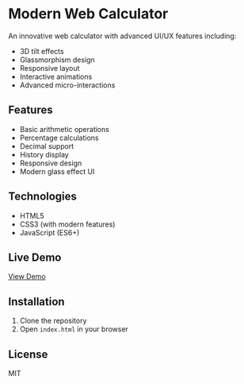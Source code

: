 # Modern Web Calculator

An innovative web calculator with advanced UI/UX features including:
- 3D tilt effects
- Glassmorphism design
- Responsive layout
- Interactive animations
- Advanced micro-interactions

## Features
- Basic arithmetic operations
- Percentage calculations
- Decimal support
- History display
- Responsive design
- Modern glass effect UI

## Technologies
- HTML5
- CSS3 (with modern features)
- JavaScript (ES6+)

## Live Demo
[View Demo](https://Samarthdumasia.github.io/web-calc)

## Installation
1. Clone the repository
2. Open `index.html` in your browser

## License
MIT
